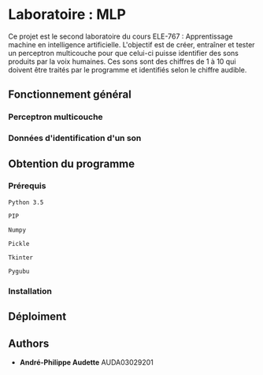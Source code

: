 # Laboratoire : MLP

Ce projet est le second laboratoire du cours ELE-767 : Apprentissage machine en intelligence artificielle. L'objectif est de créer,
entraîner et tester un perceptron multicouche pour que celui-ci puisse identifier des sons produits par la voix humaines. Ces sons
sont des chiffres de 1 à 10 qui doivent être traités par le programme et identifiés selon le chiffre audible.

## Fonctionnement général

### Perceptron multicouche

### Données d'identification d'un son

## Obtention du programme

### Prérequis

```
Python 3.5
```

```
PIP
```

```
Numpy
```

```
Pickle
```

```
Tkinter
```

```
Pygubu
```

### Installation


## Déploiment


## Authors

* **André-Philippe Audette** AUDA03029201



